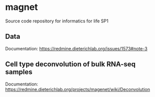 # magnet
Source code repository for informatics for life SP1

## Data
Documentation: https://redmine.dieterichlab.org/issues/1573#note-3

## Cell type deconvolution of bulk RNA-seq samples
Documentation: https://redmine.dieterichlab.org/projects/magenet/wiki/Deconvolution
